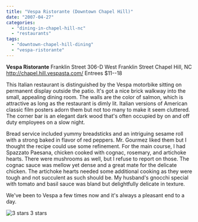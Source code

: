 ```yaml
---
title: "Vespa Ristorante (Downtown Chapel Hill)"
date: "2007-04-27"
categories:
  - "dining-in-chapel-hill-nc"
  - "restaurants"
tags:
  - "downtown-chapel-hill-dining"
  - "vespa-ristorante"
---
```


**Vespa Ristorante** Franklin Street 306-D West Franklin Street Chapel Hill, NC http://chapel.hill.vespasta.com/ Entrees $11--18

This Italian restaurant is distinguished by the Vespa motorbike sitting on permanent display outside the patio. It's got a nice brick walkway into the small, appealing dining room. The walls are the color of salmon, which is attractive as long as the restaurant is dimly lit. Italian versions of American classic film posters adorn them but not too many to make it seem cluttered. The corner bar is an elegant dark wood that's often occupied by on and off duty employees on a slow night.

Bread service included yummy breadsticks and an intriguing sesame roll with a strong baked in flavor of red peppers. Mr. Gourmez liked them but I thought the recipe could use some refinement. For the main course, I had Spazzato Paesana, chicken cooked with cognac, rosemary, and artichoke hearts. There were mushrooms as well, but I refuse to report on those. The cognac sauce was mellow yet dense and a great mate for the delicate chicken. The artichoke hearts needed some additional cooking as they were tough and not succulent as such should be. My husband's gnocchi special with tomato and basil sauce was bland but delightfully delicate in texture.

We've been to Vespa a few times now and it's always a pleasant end to a day.




<div class="caption">

![3 stars](http://s3.amazonaws.com/thegourmez-wpmedia/2009/02/rating_avocado1.gif "rating_avocado1") 3 stars</div>

